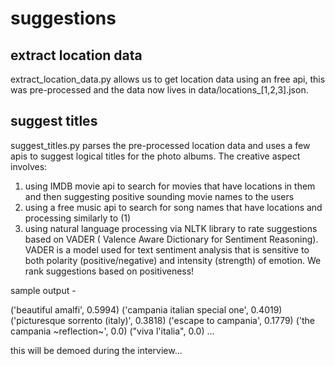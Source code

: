 # suggestions

## extract location data
extract_location_data.py allows us to get location data using an free api, this was pre-processed and the data now lives in data/locations_[1,2,3].json.

## suggest titles
suggest_titles.py parses the pre-processed location data and uses a few apis to suggest logical titles for the photo albums. The creative aspect involves:
1. using IMDB movie api to search for movies that have locations in them and then suggesting positive sounding movie names to the users
2. using a free music api to search for song names that have locations and processing similarly to (1)
3. using natural language processing via NLTK library to rate suggestions based on VADER ( Valence Aware Dictionary for Sentiment Reasoning). VADER is a model used for text sentiment analysis that is sensitive to both polarity (positive/negative) and intensity (strength) of emotion. We rank suggestions based on positiveness!

sample output -

('beautiful amalfi', 0.5994)
('campania italian special one', 0.4019)
('picturesque sorrento (italy)', 0.3818)
('escape to campania', 0.1779)
('the campania ~reflection~', 0.0)
("viva l'italia", 0.0)
...

this will be demoed during the interview...
